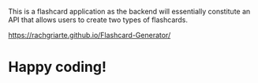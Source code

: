 This is a flashcard application as the backend will essentially constitute an API that allows users to create two types of flashcards. 

https://rachgriarte.github.io/Flashcard-Generator/

# Happy coding!
